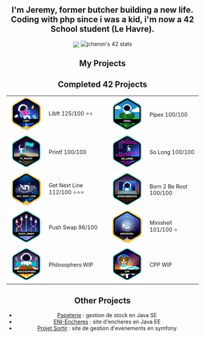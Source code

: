 <div align="center">
	<div align="center">
		<h2>
			I'm Jeremy, former butcher building a new life. Coding with php since i was a kid, i'm now a 42 School student (Le Havre).
		</h2>
	</div>
	<div align="center">
	<img src="https://avatars.githubusercontent.com/u/129049665?v=4" align="center" height="" width="" />
	<img src="https://badge.mediaplus.ma/colorfulwaves/jcheron?1337Badge=off&UM6P=off" alt="jcheron's 42 stats">
	</div>
	<div align="center">
		<h2>
			My Projects
		</h2>
	</div>
	<div align="center">
		<table>
			<thead>
				<tr>
					<h2>
						Completed 42 Projects
					</h2>
				</tr>
			</thead>
			<tr>
				<td>
					<a href="https://github.com/JeremyCheron/Libft">
						<img src="/assets/libftm.png">
					</a>
				</td>
				<td>
					Libft 125/100 ⭐⭐
				</td>
				<td>
					<a href="https://github.com/JeremyCheron/42-pipex">
						<img src="/assets/pipexe.png">
					</a>
				</td>
				<td>
					Pipex 100/100
				</td>
			</tr>
			<tr>
				<td>
					<a href="https://github.com/JeremyCheron/ft_printf">
						<img src="/assets/ft_printfe.png">
					</a>
				</td>
				<td>
					Printf 100/100
				</td>
				<td>
					<a href="https://github.com/JeremyCheron/solong">
						<img src="/assets/so_longe.png">
					</a>
				</td>
				<td>
					So Long 100/100
				</td>
			</tr>
			<tr>
				<td>
					<a href="https://github.com/JeremyCheron/get_next_line">
						<img src="/assets/get_next_linem.png">
					</a>
				</td>
				<td>
					Get Next Line 112/100 ⭐⭐⭐
				</td>
				<td>
					<img src="/assets/born2beroote.png">
				</td>
				<td>
					Born 2 Be Root 100/100
				</td>
			</tr>
			<tr>
				<td>
					<a href="https://github.com/JeremyCheron/Push-Swap">
						<img src="/assets/push_swape.png">
					</a>
				</td>
				<td>
					Push Swap 96/100
				</td>
				<td>
					<a href="https://github.com/JeremyCheron/42_minishell">
						<img src="/assets/minishellm.png">
					</a>
				</td>
				<td>
					Minishell 101/100 ⭐
				</td>
			</tr>
			<tr>
				<td>
					<img src="/assets/philosopherse.png">
				</td>
				<td>
					Philosophers WIP
				</td>
				<td>
					<img src="/assets/cppe.png">
				</td>
				<td>
					CPP WIP
				</td>
			</tr>
		</table>
	</div>
	<div align="center">
		<h2> Other Projects </h2>
		<ul>
			<li>
				<a href="https://github.com/JeremyCheron/papeterie">Papeterie</a> : gestion de stock en Java SE
			</li>
			<li>
				<a href="https://github.com/JeremyCheron/eni-encheres">ENI-Encheres</a> : site d'encheres en Java EE
			</li>
			<li>
				<a href="https://github.com/JeremyCheron/projet-sortir">Projet Sortir</a> : site de gestion d'evenements en symfony
			</li>
		</ul>
	</div>
</div>
